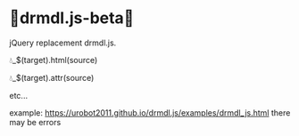 # 🌟drmdl.js-beta🌟
   
jQuery replacement drmdl.js.
   
💧_$(target).html(source)
   
💧_$(target).attr(source)
   
etc...
   
example: https://urobot2011.github.io/drmdl.js/examples/drmdl_js.html
there may be errors
